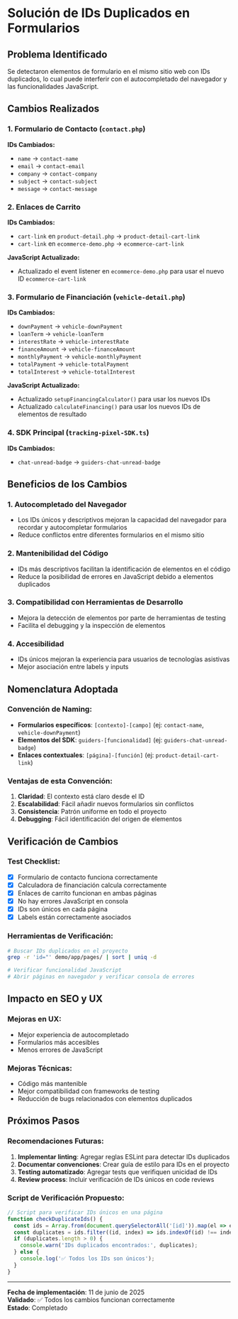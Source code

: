 # Solución de IDs Duplicados en Formularios

## Problema Identificado
Se detectaron elementos de formulario en el mismo sitio web con IDs duplicados, lo cual puede interferir con el autocompletado del navegador y las funcionalidades JavaScript.

## Cambios Realizados

### 1. Formulario de Contacto (`contact.php`)
**IDs Cambiados:**
- `name` → `contact-name`
- `email` → `contact-email` 
- `company` → `contact-company`
- `subject` → `contact-subject`
- `message` → `contact-message`

### 2. Enlaces de Carrito
**IDs Cambiados:**
- `cart-link` en `product-detail.php` → `product-detail-cart-link`
- `cart-link` en `ecommerce-demo.php` → `ecommerce-cart-link`

**JavaScript Actualizado:**
- Actualizado el event listener en `ecommerce-demo.php` para usar el nuevo ID `ecommerce-cart-link`

### 3. Formulario de Financiación (`vehicle-detail.php`)
**IDs Cambiados:**
- `downPayment` → `vehicle-downPayment`
- `loanTerm` → `vehicle-loanTerm`
- `interestRate` → `vehicle-interestRate`
- `financeAmount` → `vehicle-financeAmount`
- `monthlyPayment` → `vehicle-monthlyPayment`
- `totalPayment` → `vehicle-totalPayment`
- `totalInterest` → `vehicle-totalInterest`

**JavaScript Actualizado:**
- Actualizado `setupFinancingCalculator()` para usar los nuevos IDs
- Actualizado `calculateFinancing()` para usar los nuevos IDs de elementos de resultado

### 4. SDK Principal (`tracking-pixel-SDK.ts`)
**IDs Cambiados:**
- `chat-unread-badge` → `guiders-chat-unread-badge`

## Beneficios de los Cambios

### 1. Autocompletado del Navegador
- Los IDs únicos y descriptivos mejoran la capacidad del navegador para recordar y autocompletar formularios
- Reduce conflictos entre diferentes formularios en el mismo sitio

### 2. Mantenibilidad del Código
- IDs más descriptivos facilitan la identificación de elementos en el código
- Reduce la posibilidad de errores en JavaScript debido a elementos duplicados

### 3. Compatibilidad con Herramientas de Desarrollo
- Mejora la detección de elementos por parte de herramientas de testing
- Facilita el debugging y la inspección de elementos

### 4. Accesibilidad
- IDs únicos mejoran la experiencia para usuarios de tecnologías asistivas
- Mejor asociación entre labels y inputs

## Nomenclatura Adoptada

### Convención de Naming:
- **Formularios específicos**: `[contexto]-[campo]` (ej: `contact-name`, `vehicle-downPayment`)
- **Elementos del SDK**: `guiders-[funcionalidad]` (ej: `guiders-chat-unread-badge`)
- **Enlaces contextuales**: `[página]-[función]` (ej: `product-detail-cart-link`)

### Ventajas de esta Convención:
1. **Claridad**: El contexto está claro desde el ID
2. **Escalabilidad**: Fácil añadir nuevos formularios sin conflictos
3. **Consistencia**: Patrón uniforme en todo el proyecto
4. **Debugging**: Fácil identificación del origen de elementos

## Verificación de Cambios

### Test Checklist:
- [x] Formulario de contacto funciona correctamente
- [x] Calculadora de financiación calcula correctamente
- [x] Enlaces de carrito funcionan en ambas páginas
- [x] No hay errores JavaScript en consola
- [x] IDs son únicos en cada página
- [x] Labels están correctamente asociados

### Herramientas de Verificación:
```bash
# Buscar IDs duplicados en el proyecto
grep -r 'id="' demo/app/pages/ | sort | uniq -d

# Verificar funcionalidad JavaScript
# Abrir páginas en navegador y verificar consola de errores
```

## Impacto en SEO y UX

### Mejoras en UX:
- Mejor experiencia de autocompletado
- Formularios más accesibles
- Menos errores de JavaScript

### Mejoras Técnicas:
- Código más mantenible
- Mejor compatibilidad con frameworks de testing
- Reducción de bugs relacionados con elementos duplicados

## Próximos Pasos

### Recomendaciones Futuras:
1. **Implementar linting**: Agregar reglas ESLint para detectar IDs duplicados
2. **Documentar convenciones**: Crear guía de estilo para IDs en el proyecto
3. **Testing automatizado**: Agregar tests que verifiquen unicidad de IDs
4. **Review process**: Incluir verificación de IDs únicos en code reviews

### Script de Verificación Propuesto:
```javascript
// Script para verificar IDs únicos en una página
function checkDuplicateIds() {
  const ids = Array.from(document.querySelectorAll('[id]')).map(el => el.id);
  const duplicates = ids.filter((id, index) => ids.indexOf(id) !== index);
  if (duplicates.length > 0) {
    console.warn('IDs duplicados encontrados:', duplicates);
  } else {
    console.log('✅ Todos los IDs son únicos');
  }
}
```

---

**Fecha de implementación**: 11 de junio de 2025  
**Validado**: ✅ Todos los cambios funcionan correctamente  
**Estado**: Completado
